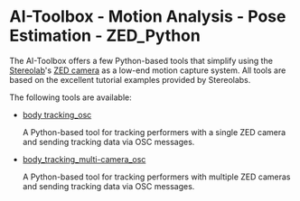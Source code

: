 # AI-Toolbox - Motion Analysis - Pose Estimation - ZED_Python

The AI-Toolbox offers a few Python-based tools that simplify using the [Stereolab](https://www.stereolabs.com/en-ch)'s [ZED camera](https://www.stereolabs.com/en-ch/products/zed-2) as a low-end motion capture system.  All tools are based on the excellent tutorial examples provided by Stereolabs. 

The following tools are available:

- [body tracking_osc](body_tracking_osc)

  A Python-based tool for tracking performers with a single ZED camera and sending tracking data via OSC messages.

- [body_tracking_multi-camera_osc](body_tracking_multi-camera_osc)

  A Python-based tool for tracking performers with multiple ZED cameras and sending tracking data via OSC messages.
